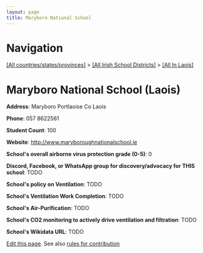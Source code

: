 ```yaml
---
layout: page
title: Maryboro National School
---
```

# Navigation

[[All countries/states/provinces]](../../..) > [[All Irish School Districts]](../..) > [[All In Laois]](..)

# Maryboro National School (Laois)

**Address**: Maryboro Portlaoise Co Laois

**Phone**: 057 8622561

**Student Count**: 100

**Website**: <http://www.maryboroughnationalschool.ie>

**School's overall airborne virus protection grade (0-5)**: 0

**Discord, Facebook, or WhatsApp group for discovery/advocacy for THIS school**: TODO

**School's policy on Ventilation**: TODO

**School's Ventilation Work Completion**: TODO

**School's Air-Purification**: TODO

**School's CO2 monitoring to actively drive ventilation and filtration**: TODO

**School's Wikidata URL**: TODO


[Edit this page](https://github.com/ventilate-schools/Ireland/edit/main/./Laois/Maryboro_National_School.md). See also [rules for contribution](../../../contribution-rules/)
